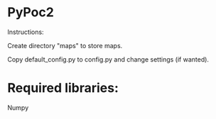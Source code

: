 # PyPoc2

Instructions:

Create directory "maps" to store maps.

Copy default_config.py to config.py and change settings (if wanted).


# Required libraries:

Numpy
